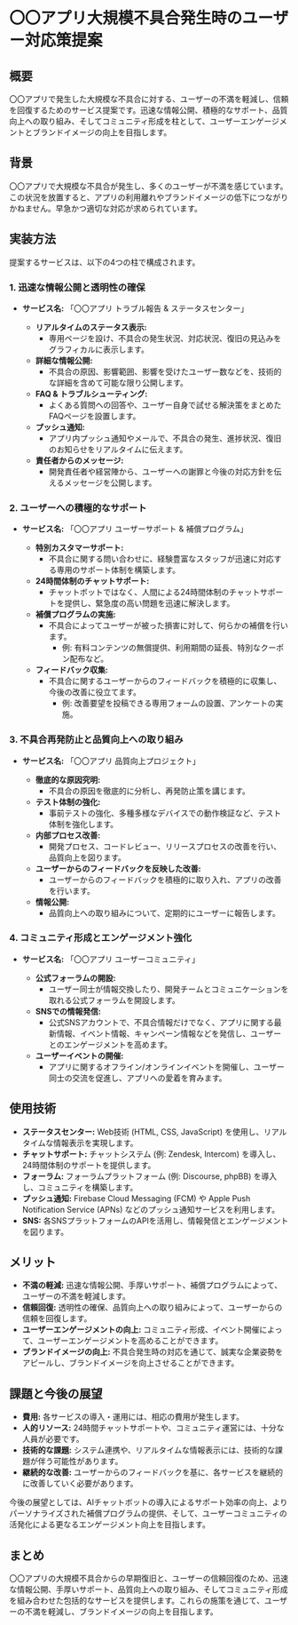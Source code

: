# 〇〇アプリ大規模不具合発生時のユーザー対応策提案

## 概要

〇〇アプリで発生した大規模な不具合に対する、ユーザーの不満を軽減し、信頼を回復するためのサービス提案です。迅速な情報公開、積極的なサポート、品質向上への取り組み、そしてコミュニティ形成を柱として、ユーザーエンゲージメントとブランドイメージの向上を目指します。

## 背景

〇〇アプリで大規模な不具合が発生し、多くのユーザーが不満を感じています。この状況を放置すると、アプリの利用離れやブランドイメージの低下につながりかねません。早急かつ適切な対応が求められています。

## 実装方法

提案するサービスは、以下の4つの柱で構成されます。

### 1. 迅速な情報公開と透明性の確保

*   **サービス名:** 「〇〇アプリ トラブル報告 & ステータスセンター」

    *   **リアルタイムのステータス表示:**
        *   専用ページを設け、不具合の発生状況、対応状況、復旧の見込みをグラフィカルに表示します。
    *   **詳細な情報公開:**
        *   不具合の原因、影響範囲、影響を受けたユーザー数などを、技術的な詳細を含めて可能な限り公開します。
    *   **FAQ & トラブルシューティング:**
        *   よくある質問への回答や、ユーザー自身で試せる解決策をまとめたFAQページを設置します。
    *   **プッシュ通知:**
        *   アプリ内プッシュ通知やメールで、不具合の発生、進捗状況、復旧のお知らせをリアルタイムに伝えます。
    *   **責任者からのメッセージ:**
        *   開発責任者や経営陣から、ユーザーへの謝罪と今後の対応方針を伝えるメッセージを公開します。

### 2. ユーザーへの積極的なサポート

*   **サービス名:** 「〇〇アプリ ユーザーサポート & 補償プログラム」

    *   **特別カスタマーサポート:**
        *   不具合に関する問い合わせに、経験豊富なスタッフが迅速に対応する専用のサポート体制を構築します。
    *   **24時間体制のチャットサポート:**
        *   チャットボットではなく、人間による24時間体制のチャットサポートを提供し、緊急度の高い問題を迅速に解決します。
    *   **補償プログラムの実施:**
        *   不具合によってユーザーが被った損害に対して、何らかの補償を行います。
            *   例: 有料コンテンツの無償提供、利用期間の延長、特別なクーポン配布など。
    *   **フィードバック収集:**
        *   不具合に関するユーザーからのフィードバックを積極的に収集し、今後の改善に役立てます。
            *   例: 改善要望を投稿できる専用フォームの設置、アンケートの実施。

### 3. 不具合再発防止と品質向上への取り組み

*   **サービス名:** 「〇〇アプリ 品質向上プロジェクト」

    *   **徹底的な原因究明:**
        *   不具合の原因を徹底的に分析し、再発防止策を講じます。
    *   **テスト体制の強化:**
        *   事前テストの強化、多種多様なデバイスでの動作検証など、テスト体制を強化します。
    *   **内部プロセス改善:**
        *   開発プロセス、コードレビュー、リリースプロセスの改善を行い、品質向上を図ります。
    *   **ユーザーからのフィードバックを反映した改善:**
        *   ユーザーからのフィードバックを積極的に取り入れ、アプリの改善を行います。
    *   **情報公開:**
        *   品質向上への取り組みについて、定期的にユーザーに報告します。

### 4. コミュニティ形成とエンゲージメント強化

*   **サービス名:** 「〇〇アプリ ユーザーコミュニティ」

    *   **公式フォーラムの開設:**
        *   ユーザー同士が情報交換したり、開発チームとコミュニケーションを取れる公式フォーラムを開設します。
    *   **SNSでの情報発信:**
        *   公式SNSアカウントで、不具合情報だけでなく、アプリに関する最新情報、イベント情報、キャンペーン情報などを発信し、ユーザーとのエンゲージメントを高めます。
    *   **ユーザーイベントの開催:**
        *   アプリに関するオフライン/オンラインイベントを開催し、ユーザー同士の交流を促進し、アプリへの愛着を育みます。

## 使用技術

*   **ステータスセンター:** Web技術 (HTML, CSS, JavaScript) を使用し、リアルタイムな情報表示を実現します。
*   **チャットサポート:** チャットシステム (例: Zendesk, Intercom) を導入し、24時間体制のサポートを提供します。
*   **フォーラム:** フォーラムプラットフォーム (例: Discourse, phpBB) を導入し、コミュニティを構築します。
*   **プッシュ通知:** Firebase Cloud Messaging (FCM) や Apple Push Notification Service (APNs) などのプッシュ通知サービスを利用します。
*   **SNS:** 各SNSプラットフォームのAPIを活用し、情報発信とエンゲージメントを図ります。

## メリット

*   **不満の軽減:** 迅速な情報公開、手厚いサポート、補償プログラムによって、ユーザーの不満を軽減します。
*   **信頼回復:** 透明性の確保、品質向上への取り組みによって、ユーザーからの信頼を回復します。
*   **ユーザーエンゲージメントの向上:** コミュニティ形成、イベント開催によって、ユーザーエンゲージメントを高めることができます。
*   **ブランドイメージの向上:** 不具合発生時の対応を通じて、誠実な企業姿勢をアピールし、ブランドイメージを向上させることができます。

## 課題と今後の展望

*   **費用:** 各サービスの導入・運用には、相応の費用が発生します。
*   **人的リソース:** 24時間チャットサポートや、コミュニティ運営には、十分な人員が必要です。
*   **技術的な課題:** システム連携や、リアルタイムな情報表示には、技術的な課題が伴う可能性があります。
*   **継続的な改善:** ユーザーからのフィードバックを基に、各サービスを継続的に改善していく必要があります。

今後の展望としては、AIチャットボットの導入によるサポート効率の向上、よりパーソナライズされた補償プログラムの提供、そして、ユーザーコミュニティの活発化による更なるエンゲージメント向上を目指します。

## まとめ

〇〇アプリの大規模不具合からの早期復旧と、ユーザーの信頼回復のため、迅速な情報公開、手厚いサポート、品質向上への取り組み、そしてコミュニティ形成を組み合わせた包括的なサービスを提供します。これらの施策を通じて、ユーザーの不満を軽減し、ブランドイメージの向上を目指します。
